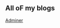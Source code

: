 ## All oF my blogs

[Adminer][hackthebox writeup]

[hackthebox writeup]: http://4xrhd.rf.gd/?page_id=111